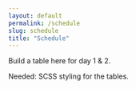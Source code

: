 ```yaml
---
layout: default
permalink: /schedule
slug: schedule
title: "Schedule"
---
```


Build a table here for day 1 & 2.

Needed: SCSS styling for the tables.
